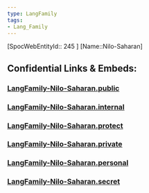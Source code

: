 ```yaml
---
type: LangFamily
tags: 
- Lang_Family
---
```

[SpocWebEntityId:: 245 ]
[Name::Nilo-Saharan]


## Confidential Links & Embeds: 

### [LangFamily-Nilo-Saharan.public](/_public\Language\Lang~Family/LangFamily-Nilo-Saharan.public.md) 

### [LangFamily-Nilo-Saharan.internal](/_internal\Language\Lang~Family/LangFamily-Nilo-Saharan.internal.md) 

### [LangFamily-Nilo-Saharan.protect](/_protect\Language\Lang~Family/LangFamily-Nilo-Saharan.protect.md) 

### [LangFamily-Nilo-Saharan.private](/_private\Language\Lang~Family/LangFamily-Nilo-Saharan.private.md) 

### [LangFamily-Nilo-Saharan.personal](/_personal\Language\Lang~Family/LangFamily-Nilo-Saharan.personal.md) 

### [LangFamily-Nilo-Saharan.secret](/_secret\Language\Lang~Family/LangFamily-Nilo-Saharan.secret.md)

